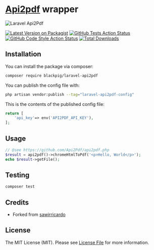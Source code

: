 # [Api2pdf](https://api2pdf.com) wrapper

![Laravel Api2Pdf](https://banners.beyondco.de/laravel-api2pdf.png?theme=light&packageManager=composer+require&packageName=sawirricardo%2Flaravel-api2pdf&pattern=bankNote&style=style_1&description=Use+Api2Pdf+in+your+Laravel+apps&md=1&showWatermark=0&fontSize=100px&images=https%3A%2F%2Flaravel.com%2Fimg%2Flogomark.min.svg)

[![Latest Version on Packagist](https://img.shields.io/packagist/v/sawirricardo/laravel-api2pdf.svg?style=flat-square)](https://packagist.org/packages/sawirricardo/laravel-api2pdf)
[![GitHub Tests Action Status](https://img.shields.io/github/workflow/status/sawirricardo/laravel-api2pdf/run-tests?label=tests)](https://github.com/sawirricardo/laravel-api2pdf/actions?query=workflow%3Arun-tests+branch%3Amain)
[![GitHub Code Style Action Status](https://img.shields.io/github/workflow/status/sawirricardo/laravel-api2pdf/Check%20&%20fix%20styling?label=code%20style)](https://github.com/sawirricardo/laravel-api2pdf/actions?query=workflow%3A"Check+%26+fix+styling"+branch%3Amain)
[![Total Downloads](https://img.shields.io/packagist/dt/sawirricardo/laravel-api2pdf.svg?style=flat-square)](https://packagist.org/packages/sawirricardo/laravel-api2pdf)


## Installation

You can install the package via composer:

```bash
composer require blackpig/laravel-api2pdf
```

You can publish the config file with:

```bash
php artisan vendor:publish --tag="laravel-api2pdf-config"
```

This is the contents of the published config file:

```php
return [
    'api_key'=> env('API2PDF_API_KEY'),
];
```

## Usage

```php
// @see https://github.com/Api2Pdf/api2pdf.php
$result = api2pdf()->chromeHtmlToPdf('<p>Hello, World</p>');
echo $result->getFile();
```

## Testing

```bash
composer test
```

## Credits

-   Forked from [sawirricardo](https://github.com/sawirricardo/laravel-api2pdf)

## License

The MIT License (MIT). Please see [License File](LICENSE.md) for more information.
